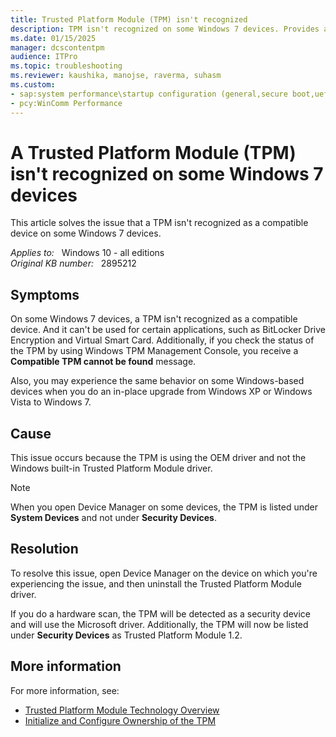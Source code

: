 ```yaml
---
title: Trusted Platform Module (TPM) isn't recognized
description: TPM isn't recognized on some Windows 7 devices. Provides a resolution.
ms.date: 01/15/2025
manager: dcscontentpm
audience: ITPro
ms.topic: troubleshooting
ms.reviewer: kaushika, manojse, raverma, suhasm
ms.custom:
- sap:system performance\startup configuration (general,secure boot,uefi)
- pcy:WinComm Performance
---
```

# A Trusted Platform Module (TPM) isn't recognized on some Windows 7 devices

This article solves the issue that a TPM isn't recognized as a compatible device on some Windows 7 devices.

_Applies to:_ &nbsp; Windows 10 - all editions  
_Original KB number:_ &nbsp; 2895212

## Symptoms

On some Windows 7 devices, a TPM isn't recognized as a compatible device. And it can't be used for certain applications, such as BitLocker Drive Encryption and Virtual Smart Card. Additionally, if you check the status of the TPM by using Windows TPM Management Console, you receive a **Compatible TPM cannot be found** message.

Also, you may experience the same behavior on some Windows-based devices when you do an in-place upgrade from Windows XP or Windows Vista to Windows 7.

## Cause

This issue occurs because the TPM is using the OEM driver and not the Windows built-in Trusted Platform Module driver.

> [!NOTE]
> When you open Device Manager on some devices, the TPM is listed under **System Devices** and not under **Security Devices**.

## Resolution

To resolve this issue, open Device Manager on the device on which you're experiencing the issue, and then uninstall the Trusted Platform Module driver.

If you do a hardware scan, the TPM will be detected as a security device and will use the Microsoft driver. Additionally, the TPM will now be listed under **Security Devices** as Trusted Platform Module 1.2.

## More information

For more information, see:

- [Trusted Platform Module Technology Overview](/previous-versions/windows/it-pro/windows-8.1-and-8/jj131725(v=ws.11))
- [Initialize and Configure Ownership of the TPM](/previous-versions/windows/it-pro/windows-8.1-and-8/dn466538(v=ws.11))
